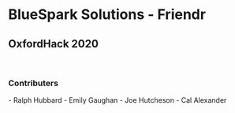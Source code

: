 <h1>BlueSpark Solutions - Friendr</h1>
<h2>OxfordHack 2020</h2>
<br>
<h3>Contributers</h3>
- Ralph Hubbard
- Emily Gaughan
- Joe Hutcheson
- Cal Alexander
